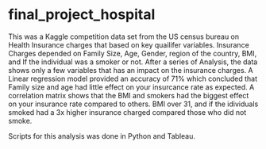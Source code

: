 # final_project_hospital

This was a Kaggle competition data set from the US census bureau on Health Insurance charges that based on key quailifer variables.
Insurance Charges depended on 
Family Size,
Age,
Gender,
region of the country,
BMI,
and If the individual was a smoker or not.
After a series of Analysis, the data shows only a few variables that has an impact on the insurance charges.
A Linear regression model provided an accuracy of 71% which concluded that
Family size and age  had little effect on your insurcance rate as expected.
A correlation matrix shows that the BMI and smokers had the biggest effect on your insurance rate compared to others.
BMI over 31, and if the idividuals smoked had a 3x higher insurance charged compared those who did not smoke.

Scripts for this analysis was done in Python and Tableau.
